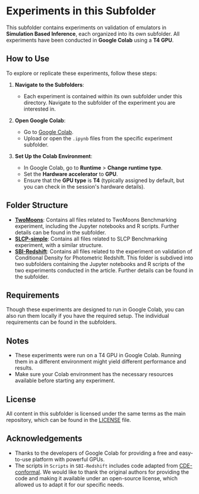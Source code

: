 # Experiments in this Subfolder

This subfolder contains experiments on validation of emulators in **Simulation Based Inference**, each organized into its own subfolder. All experiments have been conducted in **Google Colab** using a **T4 GPU**.

## How to Use

To explore or replicate these experiments, follow these steps:

1. **Navigate to the Subfolders**:
    - Each experiment is contained within its own subfolder under this directory. Navigate to the subfolder of the experiment you are interested in.

2. **Open Google Colab**:
    - Go to [Google Colab](https://colab.research.google.com/).
    - Upload or open the `.ipynb` files from the specific experiment subfolder.

3. **Set Up the Colab Environment**:
    - In Google Colab, go to **Runtime** > **Change runtime type**.
    - Set the **Hardware accelerator** to **GPU**.
    - Ensure that the **GPU type** is **T4** (typically assigned by default, but you can check in the session's hardware details).

## Folder Structure

- **[TwoMoons](https://github.com/anirbanc96/ECMMD-CondTwoSamp/tree/main/Simulation%20Based%20Inference/TwoMoons)**: Contains all files related to TwoMoons Benchmarking experiment, including the Jupyter notebooks and R scripts. Further details can be found in the subfolder.
- **[SLCP-simple](https://github.com/anirbanc96/ECMMD-CondTwoSamp/tree/main/Simulation%20Based%20Inference/SLCP-Simple)**: Contains all files related to SLCP Benchmarking experiment, with a similar structure.
- **[SBI-Redshift](https://github.com/anirbanc96/ECMMD-CondTwoSamp/tree/main/Simulation%20Based%20Inference/SBI-Redshift)**: Contains all files related to the experiment on validation of Conditional Density for Photometric Redshift. This folder is subdived into two subfolders containing the Jupyter notebooks and R scripts of the two experiments conducted in the article. Further details can be found in the subfolder. 

## Requirements

Though these experiments are designed to run in Google Colab, you can also run them locally if you have the required setup. The individual requirements can be found in the subfolders.

## Notes

- These experiments were run on a T4 GPU in Google Colab. Running them in a different environment might yield different performance and results.
- Make sure your Colab environment has the necessary resources available before starting any experiment.

## License

All content in this subfolder is licensed under the same terms as the main repository, which can be found in the [LICENSE](../LICENSE) file.

## Acknowledgements

- Thanks to the developers of Google Colab for providing a free and easy-to-use platform with powerful GPUs.
- The scripts in `Scripts` in `SBI-Redshift` includes code adapted from [CDE-conformal](https://github.com/zhao-david/CDE-conformal). We would like to thank the original authors for providing the code and making it available under an open-source license, which allowed us to adapt it for our specific needs.

